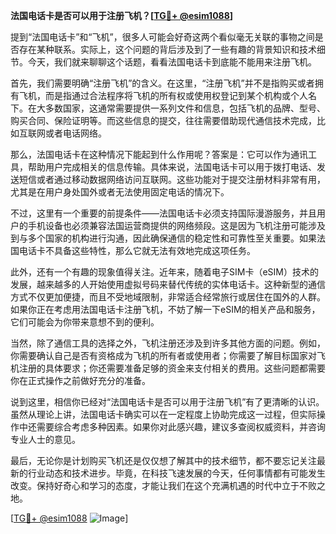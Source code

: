 **法国电话卡是否可以用于注册飞机？[[TG💪+ @esim1088](https://t.me/s/esim1088)]**

提到“法国电话卡”和“飞机”，很多人可能会好奇这两个看似毫无关联的事物之间是否存在某种联系。实际上，这个问题的背后涉及到了一些有趣的背景知识和技术细节。今天，我们就来聊聊这个话题，看看法国电话卡到底能不能用来注册飞机。

首先，我们需要明确“注册飞机”的含义。在这里，“注册飞机”并不是指购买或者拥有飞机，而是指通过合法程序将飞机的所有权或使用权登记到某个机构或个人名下。在大多数国家，这通常需要提供一系列文件和信息，包括飞机的品牌、型号、购买合同、保险证明等。而这些信息的提交，往往需要借助现代通信技术完成，比如互联网或者电话网络。

那么，法国电话卡在这种情况下能起到什么作用呢？答案是：它可以作为通讯工具，帮助用户完成相关的信息传输。具体来说，法国电话卡可以用于拨打电话、发送短信或者通过移动数据网络访问互联网。这些功能对于提交注册材料非常有用，尤其是在用户身处国外或者无法使用固定电话的情况下。

不过，这里有一个重要的前提条件——法国电话卡必须支持国际漫游服务，并且用户的手机设备也必须兼容法国运营商提供的网络频段。这是因为飞机注册可能涉及到与多个国家的机构进行沟通，因此确保通信的稳定性和可靠性至关重要。如果法国电话卡不具备这些特性，那么它就无法有效地完成这项任务。

此外，还有一个有趣的现象值得关注。近年来，随着电子SIM卡（eSIM）技术的发展，越来越多的人开始使用虚拟号码来替代传统的实体电话卡。这种新型的通信方式不仅更加便捷，而且不受地域限制，非常适合经常旅行或居住在国外的人群。如果你正在考虑用法国电话卡注册飞机，不妨了解一下eSIM的相关产品和服务，它们可能会为你带来意想不到的便利。

当然，除了通信工具的选择之外，飞机注册还涉及到许多其他方面的问题。例如，你需要确认自己是否有资格成为飞机的所有者或使用者；你需要了解目标国家对飞机注册的具体要求；你还需要准备足够的资金来支付相关的费用。这些问题都需要你在正式操作之前做好充分的准备。

说到这里，相信你已经对“法国电话卡是否可以用于注册飞机”有了更清晰的认识。虽然从理论上讲，法国电话卡确实可以在一定程度上协助完成这一过程，但实际操作中还需要综合考虑多种因素。如果你对此感兴趣，建议多查阅权威资料，并咨询专业人士的意见。

最后，无论你是计划购买飞机还是仅仅想了解其中的技术细节，都不要忘记关注最新的行业动态和技术进步。毕竟，在科技飞速发展的今天，任何事情都有可能发生改变。保持好奇心和学习的态度，才能让我们在这个充满机遇的时代中立于不败之地。

[[TG💪+ @esim1088](https://t.me/s/esim1088) ![Image](https://i.postimg.cc/4NQfJmqS/Snipaste-2025-05-13-00-14-12.png)]
